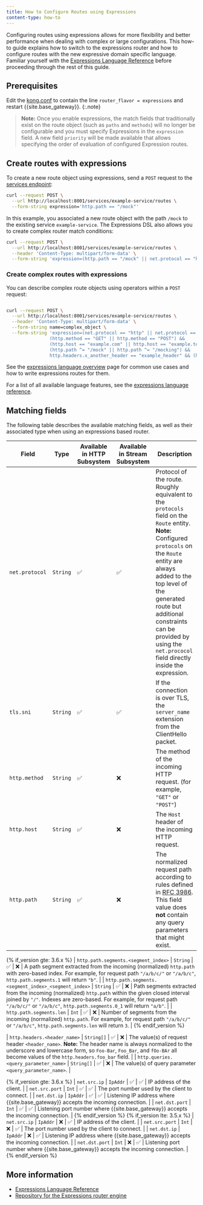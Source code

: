 ```yaml
---
title: How to Configure Routes using Expressions
content-type: how-to
---
```


Configuring routes using expressions allows for more flexibility and better performance
when dealing with complex or large configurations.
This how-to guide explains how to switch to the expressions router and how to configure routes with the new expressive domain specific language.
Familiar yourself with the [Expressions Language Reference](/gateway/latest/reference/expressions-language/)
before proceeding through the rest of this guide.

## Prerequisites

Edit the [kong.conf](/gateway/latest/production/kong-conf/) to contain the line `router_flavor = expressions` and restart {{site.base_gateway}}.
{:.note}
> **Note:** Once you enable expressions, the match fields that traditionally exist on the route object (such as `paths` and `methods`) will no longer be configurable and you must specify Expressions in the `expression` field. A new field `priority` will be made available that allows specifying the order of evaluation of configured Expression routes.

## Create routes with expressions

To create a new route object using expressions, send a `POST` request to the [services endpoint](/gateway/latest/admin-api/#update-route):
```sh
curl --request POST \
  --url http://localhost:8001/services/example-service/routes \
  --form-string expression='http.path == "/mock"'
```

In this example, you associated a new route object with the path `/mock` to the existing service `example-service`.
The Expressions DSL also allows you to create complex router match conditions:

```sh
curl --request POST \
  --url http://localhost:8001/services/example-service/routes \
  --header 'Content-Type: multipart/form-data' \
  --form-string 'expression=(http.path == "/mock" || net.protocol == "https")'
```

### Create complex routes with expressions

You can describe complex route objects using operators within a `POST` request:

```sh

curl --request POST \
  --url http://localhost:8001/services/example-service/routes \
  --header 'Content-Type: multipart/form-data' \
  --form-string name=complex_object \
  --form-string 'expression=(net.protocol == "http" || net.protocol == "https") &&
                (http.method == "GET" || http.method == "POST") &&
                (http.host == "example.com" || http.host == "example.test") &&
                (http.path ^= "/mock" || http.path ^= "/mocking") &&
                http.headers.x_another_header == "example_header" && (http.headers.x_my_header == "example" || http.headers.x_my_header == "example2")'
```

See the [expressions language overview](/gateway/latest/reference/expressions-language/) page for common use cases
and how to write expressions routes for them.

For a list of all available language features, see the [expressions language reference](/gateway/latest/reference/expressions-language/language-references/).

## Matching fields

The following table describes the available matching fields, as well as their associated type when using an expressions based router.

| Field                                                | Type       | Available in HTTP Subsystem | Available in Stream Subsystem | Description                                                                                                                                                                                                                                                                                                             |
|------------------------------------------------------|------------|-----------------------------|-------------------------------|-------------------------------------------------------------------------------------------------------------------------------------------------------------------------------------------------------------------------------------------------------------------------------------------------------------------------|
| `net.protocol`                                       | `String`   | ✅                           | ✅                             | Protocol of the route. Roughly equivalent to the `protocols` field on the `Route` entity.  **Note:** Configured `protocols` on the `Route` entity are always added to the top level of the generated route but additional constraints can be provided by using the `net.prococol` field directly inside the expression. |
| `tls.sni`                                            | `String`   | ✅                           | ✅                             | If the connection is over TLS, the `server_name` extension from the ClientHello packet.                                                                                                                                                                                                                                 |
| `http.method`                                        | `String`   | ✅                           | ❌                             | The method of the incoming HTTP request. (for example, `"GET"` or `"POST"`)                                                                                                                                                                                                                                             |
| `http.host`                                          | `String`   | ✅                           | ❌                             | The `Host` header of the incoming HTTP request.                                                                                                                                                                                                                                                                         |
| `http.path`                                          | `String`   | ✅                           | ❌                             | The normalized request path according to rules defined in [RFC 3986](https://datatracker.ietf.org/doc/html/rfc3986#section-6). This field value does **not** contain any query parameters that might exist.                                                                                                             |

{% if_version gte: 3.6.x %}
| `http.path.segments.<segment_index>`                 | `String`   | ✅                           | ❌                             | A path segment extracted from the incoming (normalized) `http.path` with zero-based index. For example, for request path `"/a/b/c/"` or `"/a/b/c"`, `http.path.segments.1` will return `"b"`.                                                                                                                           |
| `http.path.segments.<segment_index>_<segment_index>` | `String`   | ✅                           | ❌                             | Path segments extracted from the incoming (normalized) `http.path` within the given closed interval joined by `"/"`. Indexes are zero-based. For example, for request path `"/a/b/c/"` or `"/a/b/c"`, `http.path.segments.0_1` will return `"a/b"`.                                                                     |
| `http.path.segments.len`                             | `Int`      | ✅                           | ❌                             | Number of segments from the incoming (normalized) `http.path`. For example, for request path `"/a/b/c/"` or `"/a/b/c"`, `http.path.segments.len` will return `3`.                                                                                                                                                       |
{% endif_version %}

| `http.headers.<header_name>`                         | `String[]` | ✅                           | ❌                             | The value(s) of request header `<header_name>`. **Note:** The header name is always normalized to the underscore and lowercase form, so `Foo-Bar`, `Foo_Bar`, and `fOo-BAr` all become values of the `http.headers.foo_bar` field.                                                                                      |
| `http.queries.<query_parameter_name>`                | `String[]` | ✅                           | ❌                             | The value(s) of query parameter `<query_parameter_name>`.                                                                                                                                                                                                                                                               |

{% if_version gte: 3.6.x %}
| `net.src.ip`                          | `IpAddr`   | ✅                           | ✅                             | IP address of the client.                                                                                                                                                                                                                                                                                                              |
| `net.src.port`                        | `Int`      | ✅                           | ✅                             | The port number used by the client to connect.                                                                                                                                                                                                                                                                                         |
| `net.dst.ip`                          | `IpAddr`   | ✅                           | ✅                             | Listening IP address where {{site.base_gateway}} accepts the incoming connection.                                                                                                                                                                                                                                                      |
| `net.dst.port`                        | `Int`      | ✅                           | ✅                             | Listening port number where {{site.base_gateway}} accepts the incoming connection.                                                                                                                                                                                                                                                     |
{% endif_version %}
{% if_version lte: 3.5.x %}
| `net.src.ip`                          | `IpAddr`   | ❌                           | ✅                             | IP address of the client.                                                                                                                                                                                                                                                                                                              |
| `net.src.port`                        | `Int`      | ❌                           | ✅                             | The port number used by the client to connect.                                                                                                                                                                                                                                                                                         |
| `net.dst.ip`                          | `IpAddr`   | ❌                           | ✅                             | Listening IP address where {{site.base_gateway}} accepts the incoming connection.                                                                                                                                                                                                                                                      |
| `net.dst.port`                        | `Int`      | ❌                           | ✅                             | Listening port number where {{site.base_gateway}} accepts the incoming connection.                                                                                                                                                                                                                                                     |
{% endif_version %}


## More information

* [Expressions Language Reference](/gateway/latest/reference/expressions-language/)
* [Repository for the Expressions router engine](https://github.com/Kong/atc-router)
